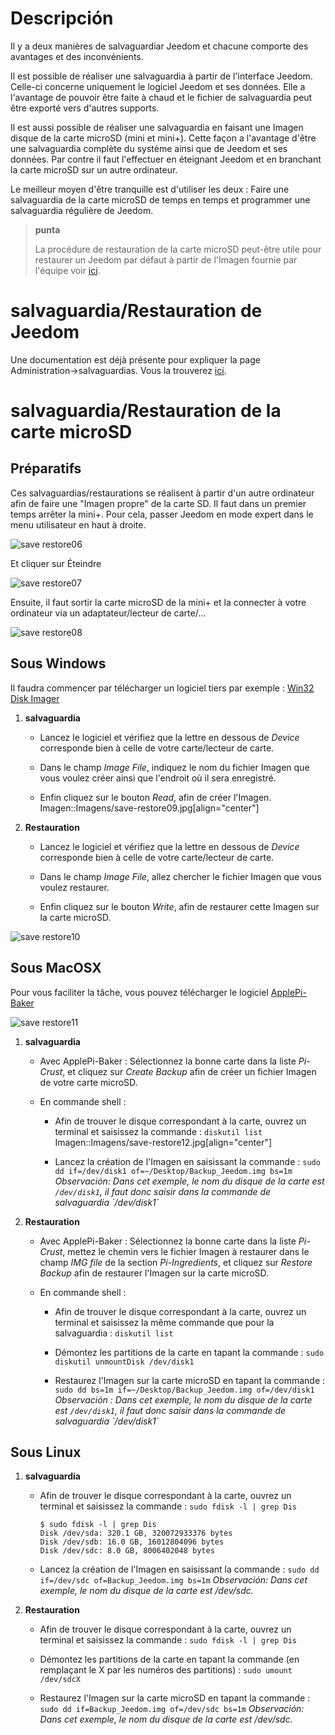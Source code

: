 Descripción 
===========

Il y a deux manières de salvaguardiar Jeedom et chacune comporte des
avantages et des inconvénients.

Il est possible de réaliser une salvaguardia à partir de l'interface
Jeedom. Celle-ci concerne uniquement le logiciel Jeedom et ses données.
Elle a l'avantage de pouvoir être faite à chaud et le fichier de
salvaguardia peut être exporté vers d'autres supports.

Il est aussi possible de réaliser une salvaguardia en faisant une Imagen
disque de la carte microSD (mini et mini+). Cette façon a l'avantage
d'être une salvaguardia complète du système ainsi que de Jeedom et ses
données. Par contre il faut l'effectuer en éteignant Jeedom et en
branchant la carte microSD sur un autre ordinateur.

Le meilleur moyen d'être tranquille est d'utiliser les deux : Faire une
salvaguardia de la carte microSD de temps en temps et programmer une
salvaguardia régulière de Jeedom.

> **punta**
>
> La procédure de restauration de la carte microSD peut-être utile pour
> restaurer un Jeedom par défaut à partir de l'Imagen fournie par
> l'équipe voir
> [ici](https://www.jeedom.fr/doc/documentation/installation/fr_FR/doc-installation.html).

salvaguardia/Restauration de Jeedom 
=================================

Une documentation est déjà présente pour expliquer la page
Administration→salvaguardias. Vous la trouverez
[ici](https://jeedom.github.io/core/fr_FR/backup).

salvaguardia/Restauration de la carte microSD 
===========================================

Préparatifs 
-----------

Ces salvaguardias/restaurations se réalisent à partir d'un autre
ordinateur afin de faire une "Imagen propre" de la carte SD. Il faut dans
un premier temps arrêter la mini+. Pour cela, passer Jeedom en mode
expert dans le menu utilisateur en haut à droite.

![save restore06](Imagens/save-restore06.jpg)

Et cliquer sur Éteindre

![save restore07](Imagens/save-restore07.jpg)

Ensuite, il faut sortir la carte microSD de la mini+ et la connecter à
votre ordinateur via un adaptateur/lecteur de carte/…​

![save restore08](Imagens/save-restore08.jpg)

Sous Windows 
------------

Il faudra commencer par télécharger un logiciel tiers par exemple :
[Win32 Disk Imager](http://sourceforge.net/projects/win32diskImagenr/)

1.  **salvaguardia**

    -   Lancez le logiciel et vérifiez que la lettre en dessous de
        *Device* corresponde bien à celle de votre carte/lecteur
        de carte.

    -   Dans le champ *Image File*, indiquez le nom du fichier Imagen que
        vous voulez créer ainsi que l'endroit où il sera enregistré.

    -   Enfin cliquez sur le bouton *Read*, afin de créer l'Imagen.
        Imagen::Imagens/save-restore09.jpg\[align="center"\]

2.  **Restauration**

    -   Lancez le logiciel et vérifiez que la lettre en dessous de
        *Device* corresponde bien à celle de votre carte/lecteur
        de carte.

    -   Dans le champ *Image File*, allez chercher le fichier Imagen que
        vous voulez restaurer.

    -   Enfin cliquez sur le bouton *Write*, afin de restaurer cette
        Imagen sur la carte microSD.

![save restore10](Imagens/save-restore10.jpg)

Sous MacOSX 
-----------

Pour vous faciliter la tâche, vous pouvez télécharger le logiciel
[ApplePi-Baker](http://www.tweaking4all.com/hardware/raspberry-pi/macosx-apple-pi-baker/)

![save restore11](Imagens/save-restore11.jpg)

1.  **salvaguardia**

    -   Avec ApplePi-Baker : Sélectionnez la bonne carte dans la liste
        *Pi-Crust*, et cliquez sur *Create Backup* afin de créer un
        fichier Imagen de votre carte microSD.

    -   En commande shell :

        -   Afin de trouver le disque correspondant à la carte, ouvrez
            un terminal et saisissez la commande : `diskutil list`
            Imagen::Imagens/save-restore12.jpg\[align="center"\]

        -   Lancez la création de l'Imagen en saisissant la commande :
            `sudo dd if=/dev/disk1 of=~/Desktop/Backup_Jeedom.img bs=1m`
            *Observación: Dans cet exemple, le nom du disque de la carte
            est `/dev/disk1`, il faut donc saisir dans la commande de
            salvaguardia \`/dev/disk1\`*

2.  **Restauration**

    -   Avec ApplePi-Baker : Sélectionnez la bonne carte dans la liste
        *Pi-Crust*, mettez le chemin vers le fichier Imagen à restaurer
        dans le champ *IMG file* de la section *Pi-Ingredients*, et
        cliquez sur *Restore Backup* afin de restaurer l'Imagen sur la
        carte microSD.

    -   En commande shell :

        -   Afin de trouver le disque correspondant à la carte, ouvrez
            un terminal et saisissez la même commande que pour la
            salvaguardia : `diskutil list`

        -   Démontez les partitions de la carte en tapant la commande :
            `sudo diskutil unmountDisk /dev/disk1`

        -   Restaurez l'Imagen sur la carte microSD en tapant la commande
            :
            `sudo dd bs=1m if=~/Desktop/Backup_Jeedom.img of=/dev/disk1`
            *Observación : Dans cet exemple, le nom du disque de la carte
            est `/dev/disk1`, il faut donc saisir dans la commande de
            salvaguardia \`/dev/disk1\`*

Sous Linux 
----------

1.  **salvaguardia**

    -   Afin de trouver le disque correspondant à la carte, ouvrez un
        terminal et saisissez la commande : `sudo fdisk -l | grep Dis`

        ``` {.bash}
        $ sudo fdisk -l | grep Dis
        Disk /dev/sda: 320.1 GB, 320072933376 bytes
        Disk /dev/sdb: 16.0 GB, 16012804096 bytes
        Disk /dev/sdc: 8.0 GB, 8006402048 bytes
        ```

    -   Lancez la création de l'Imagen en saisissant la commande :
        `sudo dd if=/dev/sdc of=Backup_Jeedom.img bs=1m` *Observación: Dans
        cet exemple, le nom du disque de la carte est /dev/sdc.*

2.  **Restauration**

    -   Afin de trouver le disque correspondant à la carte, ouvrez un
        terminal et saisissez la commande : `sudo fdisk -l | grep Dis`

    -   Démontez les partitions de la carte en tapant la commande (en
        remplaçant le X par les numéros des partitions) :
        `sudo umount /dev/sdcX`

    -   Restaurez l'Imagen sur la carte microSD en tapant la commande :
        `sudo dd if=Backup_Jeedom.img of=/dev/sdc bs=1m` *Observación: Dans
        cet exemple, le nom du disque de la carte est /dev/sdc.*



